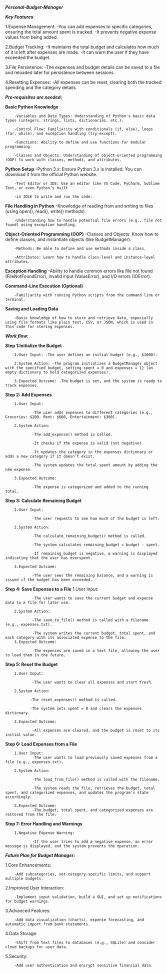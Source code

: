 ***Personal-Budget-Manager***

***Key Features***:

1.Expense Management: -You can add expenses to specific categories, ensuring the total amount spent is tracked. -It prevents negative expense values from being added.

2.Budget Tracking: -It maintains the total budget and calculates how much of it is left after expenses are made. -It can warn the user if they have exceeded the budget.

3.File Persistence: -The expenses and budget details can be saved to a file and reloaded later for persistence between sessions.

4.Resetting Expenses: -All expenses can be reset, clearing both the tracked spending and the category details.

***Pre-requisites are needed:***

**Basic Python Knowledge**

        -Variables and Data Types: Understanding of Python's basic data types (integers, strings, lists, dictionaries, etc.). 
        
        -Control Flow: Familiarity with conditionals (if, else), loops (for, while), and exception handling (try-except). 
        
        -Functions: Ability to define and use functions for modular programming. 
        
        -Classes and Objects: Understanding of object-oriented programming (OOP) to work with classes, methods, and attributes.

**Python Setup** 
        -Python 3.x: Ensure Python 3.x is installed. You can download it from the official Python website. 
        
        -Text Editor or IDE: Use an editor like VS Code, PyCharm, Sublime Text, or even Python’s built
        
        -in IDLE to write and run the code.

**File Handling in Python** 
        -Knowledge of reading from and writing to files (using open(), read(), write() methods). 
        
        -Understanding how to handle potential file errors (e.g., file not found) using exception handling.

**Object-Oriented Programming (OOP)**
        -Classes and Objects: Know how to define classes, and instantiate objects (like BudgetManager). 
        
        -Methods: Be able to define and use methods inside a class. 
        
        -Attributes: Learn how to handle class-level and instance-level attributes.

**Exception Handling**
        -Ability to handle common errors like file not found (FileNotFoundError), invalid input (ValueError), and I/O errors (IOError).

**Command-Line Execution (Optional)**

        -Familiarity with running Python scripts from the command line or terminal.

**Saving and Loading Data**

        -Basic knowledge of how to store and retrieve data, especially using file formats like plain text, CSV, or JSON, which is used in this code for storing expenses.

***Work flow:***

**Step 1:Initialize the Budget**

        1.User Input: -The user defines an initial budget (e.g., $1000).

        2.System Action: -The program initializes a BudgetManager object with the specified budget, setting spent = 0 and expenses = {} (an empty dictionary to hold categorized expenses).

        3.Expected Outcome: -The budget is set, and the system is ready to track expenses.

**Step 2: Add Expenses**

        1.User Input: 

                -The user adds expenses to different categories (e.g., Groceries: $200, Rent: $600, Entertainment: $300).

        2.System Action: 

                -The add_expense() method is called. 
        
                -It checks if the expense is valid (not negative). 
        
                -It updates the category in the expenses dictionary or adds a new category if it doesn’t exist. 
        
                -The system updates the total spent amount by adding the new expense.

        3.Expected Outcome: 

                -The expense is categorized and added to the running total.

**Step 3: Calculate Remaining Budget**

        1.User Input: 

                -The user requests to see how much of the budget is left.

        2.System Action: 

                -The calculate_remaining_budget() method is called. 

                -The system calculates remaining_budget = budget - spent. 

                -If remaining_budget is negative, a warning is displayed indicating that the user has overspent.

        3.Expected Outcome: 

                -The user sees the remaining balance, and a warning is issued if the budget has been exceeded.
**Step 4: Save Expenses to a File**
        1.User Input:
        
                -The user wants to save the current budget and expense data to a file for later use.
        
        2.System Action:
                
                -The save_to_file() method is called with a filename (e.g., expenses.txt).
                
                -The system writes the current budget, total spent, and each category with its associated expense to the file.
        3.Expected Outcome:
        
                -The expenses are saved in a text file, allowing the user to load them in the future.
                
**Step 5: Reset the Budget**

        1.User Input: 
        
                -The user wants to clear all expenses and start fresh.
        
        2.System Action: 
               
               -The reset_expenses() method is called. 
               
               -The system sets spent = 0 and clears the expenses dictionary.
        
        3.Expected Outcome: 
                
                -All expenses are cleared, and the budget is reset to its initial value.

**Step 6: Load Expenses from a File**

        1.User Input: 
                -The user wants to load previously saved expenses from a file (e.g., expenses.txt).
        
        2.System Action: 
               
                -The load_from_file() method is called with the filename. 
                
                -The system reads the file, retrieves the budget, total spent, and categorized expenses, and updates the program’s state accordingly.
        
        3.Expected Outcome: 
                -The budget, total spent, and categorized expenses are restored from the file.

**Step 7: Error Handling and Warnings**

        1.Negative Expense Warning: 
                
                -If the user tries to add a negative expense, an error message is displayed, and the system prevents the operation.

***Future Plan for Budget Manager:***

1.Core Enhancements:

        -Add subcategories, set category-specific limits, and support multiple budgets.
        
2.Improved User Interaction:

        -Implement input validation, build a GUI, and set up notifications for budget warnings.

3.Advanced Features:

        -Add data visualization (charts), expense forecasting, and automatic import from bank statements.

4.Data Storage:

        -Shift from text files to databases (e.g., SQLite) and consider cloud backups for user data.

5.Security:

        -Add user authentication and encrypt sensitive financial data.
